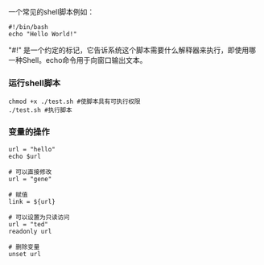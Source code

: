 一个常见的shell脚本例如：
```
#!/bin/bash
echo "Hello World!"
```
"#!" 是一个约定的标记，它告诉系统这个脚本需要什么解释器来执行，即使用哪一种Shell。echo命令用于向窗口输出文本。

### 运行shell脚本
```
chmod +x ./test.sh #使脚本具有可执行权限
./test.sh #执行脚本
```

### 变量的操作
```shell
url = "hello"
echo $url

# 可以直接修改
url = "gene"

# 赋值
link = ${url}

# 可以设置为只读访问
url = "ted"
readonly url

# 删除变量
unset url
```
